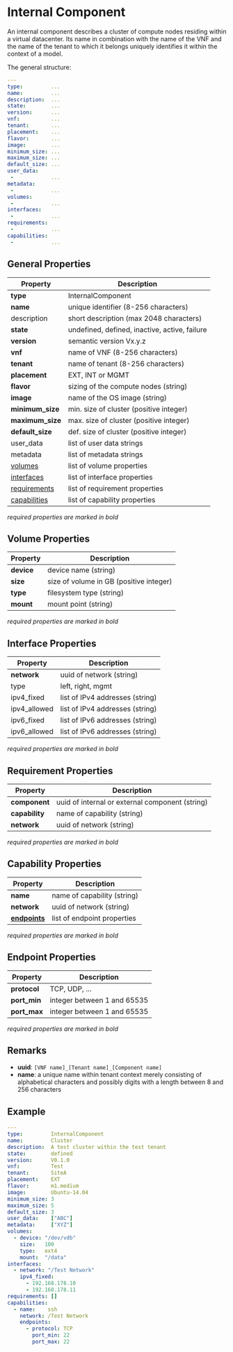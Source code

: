 Internal Component
==================

An internal component describes a cluster of compute nodes residing within a virtual datacenter.
Its name in combination with the name of the VNF and the name of the tenant to which it belongs uniquely identifies it within the context of a model.

The general structure:

```yaml
---
type:         ...
name:         ...
description:  ...
state:        ...
version:      ...
vnf:          ...
tenant:       ...
placement:    ...
flavor:       ...
image:        ...
minimum_size: ...
maximum_size: ...
default_size: ...
user_data:
 -            ...
metadata:
 -            ...
volumes:
 -            ...
interfaces:   
 -            ...
requirements:   
 -            ...
capabilities:   
 -            ...
```

General Properties
------------------

| Property           | Description                                     |
|--------------------|-------------------------------------------------|
| **type**           | InternalComponent                               |
| **name**           | unique identifier (8-256 characters)            |
| description        | short description (max 2048 characters)         |
| **state**          | undefined, defined, inactive, active, failure   |
| **version**        | semantic version Vx.y.z                         |
| **vnf**            | name of VNF (8-256 characters)                  |
| **tenant**         | name of tenant (8-256 characters)               |
| **placement**      | EXT, INT or MGMT                                |
| **flavor**         | sizing of the compute nodes (string)            |
| **image**          | name of the OS image (string)                   |
| **minimum_size**   | min. size of cluster (positive integer)         |
| **maximum_size**   | max. size of cluster (positive integer)         |
| **default_size**   | def. size of cluster (positive integer)         |
| user_data          | list of user data strings                       |
| metadata           | list of metadata strings                        |
| [volumes](#1)      | list of volume properties                       |
| [interfaces](#2)   | list of interface properties                    |
| [requirements](#3) | list of requirement properties                  |
| [capabilities](#4) | list of capability properties                   |

_required properties are marked in bold_

Volume Properties<a name="1"></a>
-----------------

| Property         | Description                                     |
|------------------|-------------------------------------------------|
| **device**       | device name (string)                            |
| **size**         | size of volume in GB (positive integer)         |
| **type**         | filesystem type (string)                        |
| **mount**        | mount point (string)                            |

_required properties are marked in bold_

Interface Properties<a name="2"></a>
--------------------

| Property         | Description                                     |
|------------------|-------------------------------------------------|
| **network**      | uuid of network (string)                        |
| type             | left, right, mgmt                               |
| ipv4_fixed       | list of IPv4 addresses (string)                 |
| ipv4_allowed     | list of IPv4 addresses (string)                 |
| ipv6_fixed       | list of IPv6 addresses (string)                 |
| ipv6_allowed     | list of IPv6 addresses (string)                 |

_required properties are marked in bold_

Requirement Properties<a name="3"></a>
----------------------

| Property         | Description                                     |
|------------------|-------------------------------------------------|
| **component**    | uuid of internal or external component (string) |
| **capability**   | name of capability (string)                     |
| **network**      | uuid of network (string)                        |

_required properties are marked in bold_

Capability Properties<a name="4"></a>
---------------------

| Property            | Description                                     |
|---------------------|-------------------------------------------------|
| **name**            | name of capability (string)                     |
| **network**         | uuid of network (string)                        |
| [**endpoints**](#5) | list of endpoint properties                     |

_required properties are marked in bold_

Endpoint Properties<a name="5"></a>
-------------------

| Property         | Description                                     |
|------------------|-------------------------------------------------|
| **protocol**     | TCP, UDP, ...                                   |
| **port_min**     | integer between 1 and 65535                     |
| **port_max**     | integer between 1 and 65535                     |

_required properties are marked in bold_

Remarks
-------

- **uuid**: `[VNF name]_[Tenant name]_[Component name]`
- **name**: a unique name within tenant context merely consisting of alphabetical characters and possibly digits with a length between 8 and 256 characters


Example
-------

```yaml
---
type:         InternalComponent
name:         Cluster
description:  A test cluster within the test tenant
state:        defined
version:      V0.1.0
vnf:          Test
tenant:       SiteA
placement:    EXT
flavor:       m1.medium
image:        Ubuntu-14.04
minimum_size: 3
maximum_size: 5
default_size: 3
user_data:    ["ABC"]
metadata:     ["XYZ"]
volumes:
  - device: "/dev/vdb"
    size:   100
    type:   ext4
    mount:  "/data"
interfaces:
  - network: "/Test Network"
    ipv4_fixed:
      - 192.168.178.10
      - 192.168.178.11
requirements: []
capabilities:
  - name:    ssh
    network: /Test Network
    endpoints:
      - protocol: TCP
        port_min: 22
        port_max: 22
```
